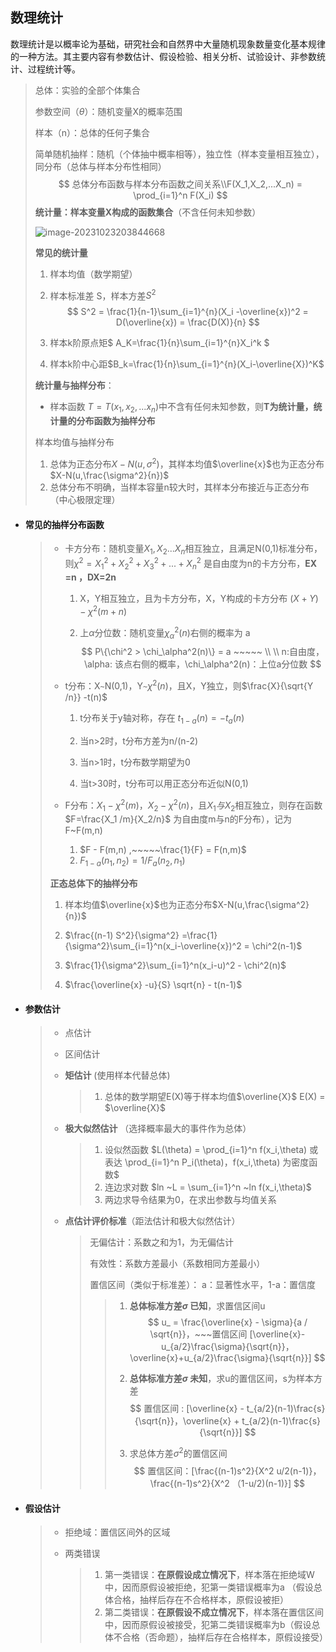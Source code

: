 ## 数理统计

   数理统计是以概率论为基础，研究社会和自然界中大量随机现象数量变化基本规律的一种方法。其主要内容有参数估计、假设检验、相关分析、试验设计、非参数统计、过程统计等。

> 总体：实验的全部个体集合
>
> 参数空间（$\theta$）：随机变量X的概率范围
>
> 样本（n）：总体的任何子集合
>
> 简单随机抽样：随机（个体抽中概率相等），独立性（样本变量相互独立），同分布（总体与样本分布性相同）
> $$
> 总体分布函数与样本分布函数之间关系\\F(X_1,X_2,...X_n) = \prod_{i=1}^n F(X_i)
> $$
> **统计量：样本变量X构成的函数集合**（不含任何未知参数）
>
> ![image-20231023203844668](assets/image-20231023203844668.png) 
>
> **常见的统计量**
>
> 1. 样本均值（数学期望）
>
> 2. 样本标准差 S，样本方差$S^2$ 
>    $$
>    S^2 = \frac{1}{n-1}\sum_{i=1}^{n}(X_i -\overline{x})^2 = D(\overline{x}) = \frac{D(X)}{n}
>    $$
>
> 3. 样本k阶原点矩$ A_K=\frac{1}{n}\sum_{i=1}^{n}X_i^k  $
>
> 4. 样本k阶中心距$B_k=\frac{1}{n}\sum_{i=1}^{n}(X_i-\overline{X})^K$
>
> 
>
> **统计量与抽样分布**：
>
> - 样本函数 $T = T(x_1,x_2,...x_n)$中不含有任何未知参数，则**T为统计量，统计量的分布函数为抽样分布**
>
> 样本均值与抽样分布
>
> 1. 总体为正态分布$X-N(u,\sigma^2)$，其样本均值$\overline{x}$也为正态分布$X-N(u,\frac{\sigma^2}{n})$
> 2. 总体分布不明确，当样本容量n较大时，其样本分布接近与正态分布（中心极限定理）

- #### **常见的抽样分布函数**

  > - 卡方分布：随机变量$X_1,X_2... X_n$相互独立，且满足N(0,1)标准分布，则$\chi ^2=X_1^2+X_2^2+X_3^2+...+X_n^2$ 是自由度为n的卡方分布，**EX =n ，DX=2n**
  >
  >   1. X，Y相互独立，且为卡方分布，X，Y构成的卡方分布 $(X+Y)-\chi^2(m+n)$
  >
  >   2. 上$\alpha$分位数：随机变量$\chi_\alpha^2(n)$右侧的概率为 a
  >      $$
  >      P\{\chi^2 > \chi_\alpha^2(n)\} = a  ~~~~~  \\ \\
  >       n:自由度，\alpha: 该点右侧的概率，\chi_\alpha^2(n)：上位a分位数
  >      $$
  >
  > - t分布：X`~`N(0,1)，Y`~`$\chi ^2(n)$，且X，Y独立，则$\frac{X}{\sqrt{Y /n}} -t(n)$
  >
  >   1. t分布关于y轴对称，存在 $t_{1-a}(n) = - t_a(n)$
  >   
  >   2. 当n>2时，t分布方差为n/(n-2)
  >   
  >   3. 当n>1时，t分布数学期望为0
  >   
  >   4. 当t>30时，t分布可以用正态分布近似N(0,1)
  >   
  >      
  >
  > - F分布：$X_1 -\chi^2(m)$，$X_2 - \chi^2(n)$，且$X_1与X_2$相互独立，则存在函数$F=\frac{X_1 /m}{X_2/n}$ 为自由度m与n的F分布），记为 F~F(m,n)
  >   1. $F - F(m,n) ,~~~~~\frac{1}{F} = F(n,m)$
  >   2. $F_{1-a}(n_1,n_2) = 1 / F_a(n_2,n_1)$
  >
  >  
  >
  > **正态总体下的抽样分布**
  >
  > 1. 样本均值$\overline{x}$也为正态分布$X-N(u,\frac{\sigma^2}{n})$
  >
  > 2. $\frac{(n-1) S^2}{\sigma^2} =\frac{1}{\sigma^2}\sum_{i=1}^n(x_i-\overline{x})^2 = \chi^2(n-1)$
  >
  > 3. $\frac{1}{\sigma^2}\sum_{i=1}^n(x_i-u)^2 - \chi^2(n)$
  >
  > 4. $\frac{\overline{x} -u}{S} \sqrt{n} - t(n-1)$
  >
  >    

- #### **参数估计**

  > - 点估计
  >
  > - 区间估计
  >
  > - **矩估计** (使用样本代替总体)
  >
  >   > 1. 总体的数学期望E(X)等于样本均值$\overline{X}$     E(X) = $\overline{X}$  
  >
  > - **极大似然估计** （选择概率最大的事件作为总体）
  >
  >   > 1. 设似然函数 $L(\theta) = \prod_{i=1}^n f(x_i,\theta) 或表达 \prod_{i=1}^n P_i(\theta)，f(x_i,\theta) 为密度函数$
  >   > 2. 连边求对数  $ln ~L = \sum_{i=1}^n ~ln f(x_i,\theta)$
  >   > 3. 两边求导令结果为0，在求出参数与均值关系 
  >
  > - **点估计评价标准**（距法估计和极大似然估计）
  >
  >   > 无偏估计：系数之和为1，为无偏估计
  >   >
  >   > 有效性：系数方差最小（系数相同方差最小）
  >   >
  >   > 置信区间（类似于标准差）： a：显著性水平，1-a：置信度
  >   >
  >   > > 1. **总体标准方差$\sigma$ 已知**，求置信区间u
  >   > >    $$
  >   > >    u_ = \frac{\overline{x} - \sigma}{a / \sqrt{n}}，~~~置信区间 [\overline{x}-u_{a/2}\frac{\sigma}{\sqrt{n}}，\overline{x}+u_{a/2}\frac{\sigma}{\sqrt{n}}]
  >   > >    $$
  >   > >
  >   > > 2. **总体标准方差$\sigma$ 未知**，求u的置信区间，s为样本方差
  >   > >    $$
  >   > >    置信区间 : [\overline{x} - t_{a/2}(n-1)\frac{s}{\sqrt{n}}，\overline{x} + t_{a/2}(n-1)\frac{s}{\sqrt{n}}]
  >   > >    $$
  >   > >
  >   > > 3. 求总体方差$\sigma^2$的置信区间
  >   > >    $$
  >   > >    置信区间：[\frac{(n-1)s^2}{X^2 u/2(n-1)}，\frac{(n-1)s^2}{X^2 （1-u/2)(n-1)}]
  >   > >    $$

- #### **假设估计**

  > - 拒绝域：置信区间外的区域
  >
  > - 两类错误
  >
  >   > 1. 第一类错误：**在原假设成立情况下**，样本落在拒绝域W中，因而原假设被拒绝，犯第一类错误概率为a  （假设总体合格，抽样后存在不合格样本，原假设被拒）
  >   > 2. 第二类错误：**在原假设不成立情况下**，样本落在置信区间中，因而原假设被接受，犯第二类错误概率为b（假设总体不合格（否命题），抽样后存在合格样本，原假设接受）
  >

  

  



